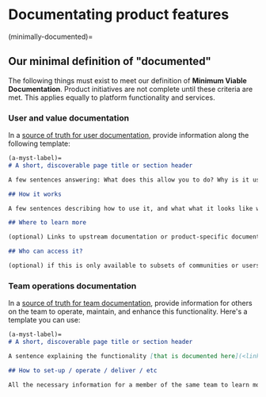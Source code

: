 # Documentating product features

(minimally-documented)=
## Our minimal definition of "documented"

The following things must exist to meet our definition of **Minimum Viable Documentation**. Product initiatives are not complete until these criteria are met. This applies equally to platform functionality and services.

### User and value documentation

In a [source of truth for user documentation](../operations/documentation.md), provide information along the following template:

```md
(a-myst-label)=
# A short, discoverable page title or section header

A few sentences answering: What does this allow you to do? Why is it useful? When should you use it? Who is it for?

## How it works

A few sentences describing how to use it, and what what it looks like when it works. What should you expect to happen as a user?

## Where to learn more

(optional) Links to upstream documentation or product-specific documentation where users can go into more detail.

## Who can access it?

(optional) if this is only available to subsets of communities or users, state which users/tiers/etc can use it.
```

### Team operations documentation

In a [source of truth for team documentation](../operations/documentation.md), provide information for others on the team to operate, maintain, and enhance this functionality. Here's a template you can use:


```md
(a-myst-label)=
# A short, discoverable page title or section header

A sentence explaining the functionality [that is documented here](<link to the user documentation>)

## How to set-up / operate / deliver / etc

All the necessary information for a member of the same team to learn more about how to perform, maintain, or understand the feature / service. It should be enough for another team member to get started and figure it out themselves without requiring the author to give missing context.
```
